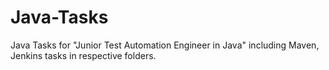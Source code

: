 # Java-Tasks
Java Tasks for "Junior Test Automation Engineer in Java" including Maven, Jenkins tasks in respective folders. 
